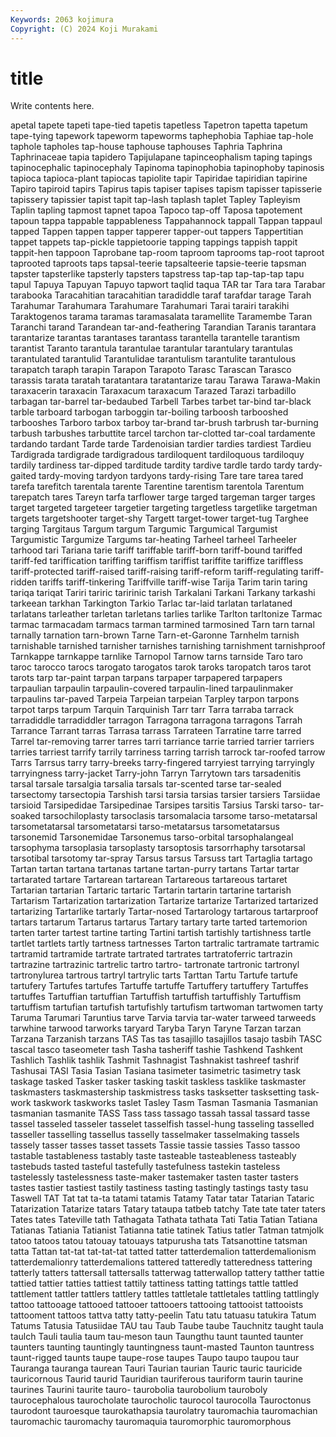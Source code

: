 ```yaml
---
Keywords: 2063 kojimura
Copyright: (C) 2024 Koji Murakami
---
```


# title

Write contents here.



apetal tapete tapeti tape-tied tapetis tapetless Tapetron tapetta tapetum tape-tying
tapework tapeworm tapeworms taphephobia Taphiae tap-hole taphole tapholes tap-house taphouse
taphouses Taphria Taphrina Taphrinaceae tapia tapidero Tapijulapane tapinceophalism taping tapings
tapinocephalic tapinocephaly Tapinoma tapinophobia tapinophoby tapinosis tapioca tapioca-plant tapiocas tapiolite
tapir Tapiridae tapiridian tapirine Tapiro tapiroid tapirs Tapirus tapis tapiser
tapises tapism tapisser tapisserie tapissery tapissier tapist tapit tap-lash taplash
taplet Tapley Tapleyism Taplin tapling tapmost tapnet tapoa Tapoco tap-off
Taposa tapotement tapoun tappa tappable tappableness Tappahannock tappall Tappan tappaul
tapped Tappen tappen tapper tapperer tapper-out tappers Tappertitian tappet tappets
tap-pickle tappietoorie tapping tappings tappish tappit tappit-hen tappoon Taprobane tap-room
taproom taprooms tap-root taproot taprooted taproots taps tapsal-teerie tapsalteerie tapsie-teerie
tapsman tapster tapsterlike tapsterly tapsters tapstress tap-tap tap-tap-tap tapu tapul
Tapuya Tapuyan Tapuyo tapwort taqlid taqua TAR tar Tara tara
Tarabar tarabooka Taracahitian taracahitian taradiddle taraf tarafdar tarage Tarah Tarahumar
Tarahumara Tarahumare Tarahumari Tarai tarairi tarakihi Taraktogenos tarama taramas taramasalata
taramellite Taramembe Taran Taranchi tarand Tarandean tar-and-feathering Tarandian Taranis tarantara
tarantarize tarantas tarantases tarantass tarantella tarantelle tarantism tarantist Taranto tarantula
tarantulae tarantular tarantulary tarantulas tarantulated tarantulid Tarantulidae tarantulism tarantulite tarantulous
tarapatch taraph tarapin Tarapon Tarapoto Tarasc Tarascan Tarasco tarassis tarata
taratah taratantara taratantarize tarau Tarawa Tarawa-Makin taraxacerin taraxacin Taraxacum taraxacum
Tarazed Tarazi tarbadillo tarbagan tar-barrel tar-bedaubed Tarbell Tarbes tarbet tar-bind
tar-black tarble tarboard tarbogan tarboggin tar-boiling tarboosh tarbooshed tarbooshes Tarboro
tarbox tarboy tar-brand tar-brush tarbrush tar-burning tarbush tarbushes tarbuttite tarcel
tarchon tar-clotted tar-coal tardamente tardando tardant Tarde tarde Tardenoisian tardier
tardies tardiest Tardieu Tardigrada tardigrade tardigradous tardiloquent tardiloquous tardiloquy tardily
tardiness tar-dipped tarditude tardity tardive tardle tardo tardy tardy-gaited tardy-moving
tardyon tardyons tardy-rising Tare tare tarea tared tarefa tarefitch tarentala
tarente Tarentine tarentism tarentola Tarentum tarepatch tares Tareyn tarfa tarflower
targe targed targeman targer targes target targeted targeteer targetier targeting
targetless targetlike targetman targets targetshooter target-shy Targett target-tower target-tug Targhee
targing Targitaus Targum targum Targumic Targumical Targumist Targumistic Targumize Targums
tar-heating Tarheel tarheel Tarheeler tarhood tari Tariana tarie tariff tariffable
tariff-born tariff-bound tariffed tariff-fed tariffication tariffing tariffism tariffist tariffite tariffize
tariffless tariff-protected tariff-raised tariff-raising tariff-reform tariff-regulating tariff-ridden tariffs tariff-tinkering Tariffville
tariff-wise Tarija Tarim tarin taring tariqa tariqat Tariri tariric taririnic
tarish Tarkalani Tarkani Tarkany tarkashi tarkeean tarkhan Tarkington Tarkio Tarlac
tar-laid tarlatan tarlataned tarlatans tarleather tarletan tarletans tarlies tarlike Tarlton
tarltonize Tarmac tarmac tarmacadam tarmacs tarman tarmined tarmosined Tarn tarn
tarnal tarnally tarnation tarn-brown Tarne Tarn-et-Garonne Tarnhelm tarnish tarnishable tarnished
tarnisher tarnishes tarnishing tarnishment tarnishproof Tarnkappe tarnkappe tarnlike Tarnopol Tarnow
tarns tarnside Taro taro taroc tarocco tarocs tarogato tarogatos tarok
taroks taropatch taros tarot tarots tarp tar-paint tarpan tarpans tarpaper
tarpapered tarpapers tarpaulian tarpaulin tarpaulin-covered tarpaulin-lined tarpaulinmaker tarpaulins tar-paved Tarpeia
Tarpeian tarpeian Tarpley tarpon tarpons tarpot tarps tarpum Tarquin Tarquinish
Tarr tarr Tarra tarraba tarrack tarradiddle tarradiddler tarragon Tarragona tarragona
tarragons Tarrah Tarrance Tarrant tarras Tarrasa tarrass Tarrateen Tarratine tarre
tarred Tarrel tar-removing tarrer tarres tarri tarriance tarrie tarried tarrier
tarriers tarries tarriest tarrify tarrily tarriness tarring tarrish tarrock tar-roofed
tarrow Tarrs Tarrsus tarry tarry-breeks tarry-fingered tarryiest tarrying tarryingly tarryingness
tarry-jacket Tarry-john Tarryn Tarrytown tars tarsadenitis tarsal tarsale tarsalgia tarsalia
tarsals tar-scented tarse tar-sealed tarsectomy tarsectopia Tarshish tarsi tarsia tarsias
tarsier tarsiers Tarsiidae tarsioid Tarsipedidae Tarsipedinae Tarsipes tarsitis Tarsius Tarski
tarso- tar-soaked tarsochiloplasty tarsoclasis tarsomalacia tarsome tarso-metatarsal tarsometatarsal tarsometatarsi tarso-metatarsus
tarsometatarsus tarsonemid Tarsonemidae Tarsonemus tarso-orbital tarsophalangeal tarsophyma tarsoplasia tarsoplasty tarsoptosis
tarsorrhaphy tarsotarsal tarsotibal tarsotomy tar-spray Tarsus tarsus Tarsuss tart Tartaglia
tartago Tartan tartan tartana tartanas tartane tartan-purry tartans Tartar tartar
tartarated tartare Tartarean tartarean Tartareous tartareous tartaret Tartarian tartarian Tartaric
tartaric Tartarin tartarin tartarine tartarish Tartarism Tartarization tartarization Tartarize tartarize
Tartarized tartarized tartarizing Tartarlike tartarly Tartar-nosed Tartarology tartarous tartarproof tartars
tartarum Tartarus tartarus Tartary tartary tarte tarted tartemorion tarten tarter
tartest tartine tarting Tartini tartish tartishly tartishness tartle tartlet tartlets
tartly tartness tartnesses Tarton tartralic tartramate tartramic tartramid tartramide tartrate
tartrated tartrates tartratoferric tartrazin tartrazine tartrazinic tartrelic tartro tartro- tartronate
tartronic tartronyl tartronylurea tartrous tartryl tartrylic tarts Tarttan Tartu Tartufe
tartufe tartufery Tartufes tartufes Tartuffe tartuffe Tartuffery tartuffery Tartuffes tartuffes
Tartuffian tartuffian Tartuffish tartuffish tartuffishly Tartuffism tartuffism tartufian tartufish tartufishly
tartufism tartwoman tartwomen tarty Taruma Tarumari Taruntius tarve Tarvia tarvia
tar-water tarweed tarweeds tarwhine tarwood tarworks taryard Taryba Taryn Taryne
Tarzan tarzan Tarzana Tarzanish tarzans TAS Tas tas tasajillo tasajillos
tasajo tasbih TASC tascal tasco taseometer tash Tasha tasheriff tashie
Tashkend Tashkent Tashlich Tashlik tashlik Tashmit Tashnagist Tashnakist tashreef tashrif
Tashusai TASI Tasia Tasian Tasiana tasimeter tasimetric tasimetry task taskage
tasked Tasker tasker tasking taskit taskless tasklike taskmaster taskmasters taskmastership
taskmistress tasks tasksetter tasksetting task-work taskwork taskworks taslet Tasley Tasm
Tasman Tasmania Tasmanian tasmanian tasmanite TASS Tass tass tassago tassah
tassal tassard tasse tassel tasseled tasseler tasselet tasselfish tassel-hung tasseling
tasselled tasseller tasselling tassellus tasselly tasselmaker tasselmaking tassels tassely tasser
tasses tasset tassets Tassie tassie tassies Tasso tassoo tastable tastableness
tastably taste tasteable tasteableness tasteably tastebuds tasted tasteful tastefully tastefulness
tastekin tasteless tastelessly tastelessness taste-maker tastemaker tasten taster tasters tastes
tastier tastiest tastily tastiness tasting tastingly tastings tasty tasu Taswell
TAT Tat tat ta-ta tatami tatamis Tatamy Tatar tatar Tatarian
Tataric Tatarization Tatarize tatars Tatary tataupa tatbeb tatchy Tate tate
tater taters Tates tates Tateville tath Tathagata Tathata tathata Tati
Tatia Tatian Tatiana Tatianas Tatiania Tatianist Tatianna tatie tatinek Tatius
tatler Tatman tatmjolk tatoo tatoos tatou tatouay tatouays tatpurusha tats
Tatsanottine tatsman tatta Tattan tat-tat tat-tat-tat tatted tatter tatterdemalion tatterdemalionism
tatterdemalionry tatterdemalions tattered tatteredly tatteredness tattering tatterly tatters tattersall tattersalls
tatterwag tatterwallop tattery tatther tattie tattied tattier tatties tattiest tattily
tattiness tatting tattings tattle tattled tattlement tattler tattlers tattlery tattles
tattletale tattletales tattling tattlingly tattoo tattooage tattooed tattooer tattooers tattooing
tattooist tattooists tattooment tattoos tattva tatty tatty-peelin Tatu tatu tatuasu
tatukira Tatum Tatums Tatusia Tatusiidae TAU tau Taub Taube taube
Tauchnitz taught taula taulch Tauli taulia taum tau-meson taun Taungthu
taunt taunted taunter taunters taunting tauntingly tauntingness taunt-masted Taunton tauntress
taunt-rigged taunts taupe taupe-rose taupes Taupo taupo taupou taur Tauranga
tauranga taurean Tauri Taurian taurian Tauric tauric tauricide tauricornous Taurid
taurid Tauridian tauriferous tauriform taurin taurine taurines Taurini taurite tauro-
taurobolia taurobolium tauroboly taurocephalous taurocholate taurocholic taurocol taurocolla Tauroctonus taurodont
tauroesque taurokathapsia taurolatry tauromachia tauromachian tauromachic tauromachy tauromaquia tauromorphic tauromorphous
